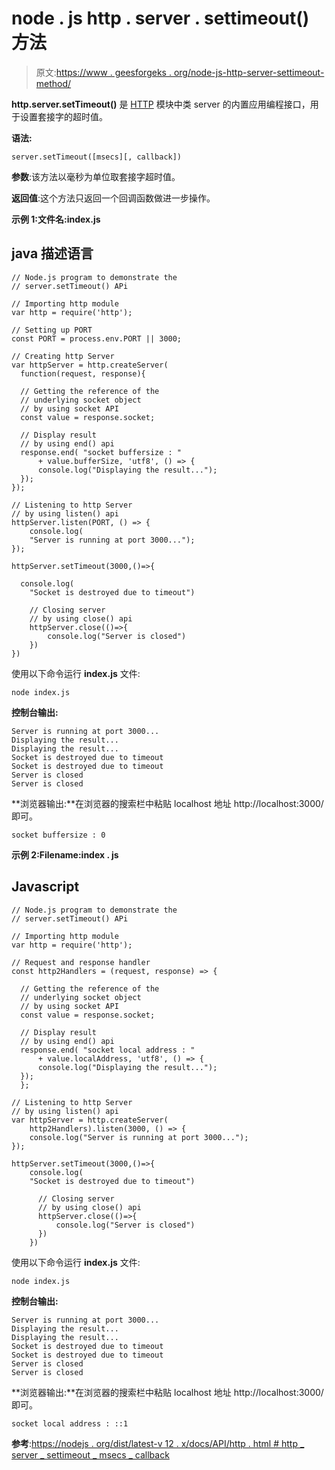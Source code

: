 # node . js http . server . settimeout()方法

> 原文:[https://www . geesforgeks . org/node-js-http-server-settimeout-method/](https://www.geeksforgeeks.org/node-js-http-server-settimeout-method/)

**http.server.setTimeout()** 是 [HTTP](https://www.geeksforgeeks.org/node-js-http-module/#:~:text=The%20HTTP%20module%20creates%20an,with%20the%20help%20of%20http.) 模块中类 server 的内置应用编程接口，用于设置套接字的超时值。

**语法:**

```
server.setTimeout([msecs][, callback])
```

**参数**:该方法以毫秒为单位取套接字超时值。

**返回值**:这个方法只返回一个回调函数做进一步操作。

**示例 1:文件名:index.js**

## java 描述语言

```
// Node.js program to demonstrate the  
// server.setTimeout() APi

// Importing http module 
var http = require('http'); 

// Setting up PORT 
const PORT = process.env.PORT || 3000; 

// Creating http Server 
var httpServer = http.createServer(
  function(request, response){ 

  // Getting the reference of the 
  // underlying socket object
  // by using socket API
  const value = response.socket;

  // Display result
  // by using end() api
  response.end( "socket buffersize : " 
      + value.bufferSize, 'utf8', () => { 
      console.log("Displaying the result..."); 
  }); 
}); 

// Listening to http Server 
// by using listen() api
httpServer.listen(PORT, () => { 
    console.log(
    "Server is running at port 3000..."); 
});

httpServer.setTimeout(3000,()=>{

  console.log(
    "Socket is destroyed due to timeout")

    // Closing server 
    // by using close() api
    httpServer.close(()=>{
        console.log("Server is closed")
    })
})
```

使用以下命令运行 **index.js** 文件:

```
node index.js
```

**控制台输出:**

```
Server is running at port 3000...
Displaying the result...
Displaying the result...
Socket is destroyed due to timeout
Socket is destroyed due to timeout
Server is closed
Server is closed
```

**浏览器输出:**在浏览器的搜索栏中粘贴 localhost 地址 http://localhost:3000/即可。

```
socket buffersize : 0
```

**示例 2:Filename:index . js**

## Javascript

```
// Node.js program to demonstrate the  
// server.setTimeout() APi

// Importing http module 
var http = require('http'); 

// Request and response handler 
const http2Handlers = (request, response) => { 

  // Getting the reference of the 
  // underlying socket object
  // by using socket API
  const value = response.socket;

  // Display result
  // by using end() api
  response.end( "socket local address : " 
      + value.localAddress, 'utf8', () => { 
      console.log("Displaying the result..."); 
  });
  }; 

// Listening to http Server 
// by using listen() api
var httpServer = http.createServer(
    http2Handlers).listen(3000, () => { 
    console.log("Server is running at port 3000..."); 
}); 

httpServer.setTimeout(3000,()=>{
    console.log(
    "Socket is destroyed due to timeout")

      // Closing server 
      // by using close() api
      httpServer.close(()=>{
          console.log("Server is closed")
      })
    })
```

使用以下命令运行 **index.js** 文件:

```
node index.js
```

**控制台输出:**

```
Server is running at port 3000...
Displaying the result...
Displaying the result...
Socket is destroyed due to timeout
Socket is destroyed due to timeout
Server is closed
Server is closed
```

**浏览器输出:**在浏览器的搜索栏中粘贴 localhost 地址 http://localhost:3000/即可。

```
socket local address : ::1
```

**参考**:[https://nodejs . org/dist/latest-v 12 . x/docs/API/http . html # http _ server _ settimeout _ msecs _ callback](https://nodejs.org/dist/latest-v12.x/docs/api/http.html#http_server_settimeout_msecs_callback)